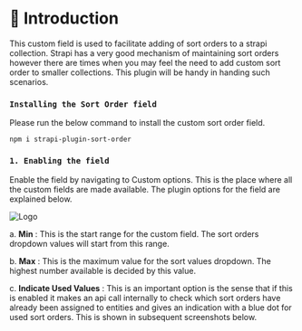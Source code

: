 # 🚀 Introduction

This custom field is used to facilitate adding of sort orders to a strapi collection. Strapi has a very good mechanism of maintaining sort orders however there are times when you may feel the need to add custom sort order to smaller collections. This plugin will be handy in handing such scenarios.

### `Installing the Sort Order field`

Please run the below command to install the custom sort order field. 

```
npm i strapi-plugin-sort-order
```

### `1. Enabling the field`

Enable the field by navigating to Custom options. This is the place where all the custom fields are made available. The plugin options for the field are explained below.

![Logo](public/uploads/AdminApplication.png)

a. **Min** : This is the start range for the custom field. The sort orders dropdown values will start from this range.

b. **Max** : This is the maximum value for the sort values dropdown. The highest number available is decided by this value.

c. **Indicate Used Values** : This is an important option is the sense that if this is enabled it makes an api call internally to check which sort orders have already been assigned to entities and gives an indication with a blue dot for used sort orders. This is shown in subsequent screenshots below.


